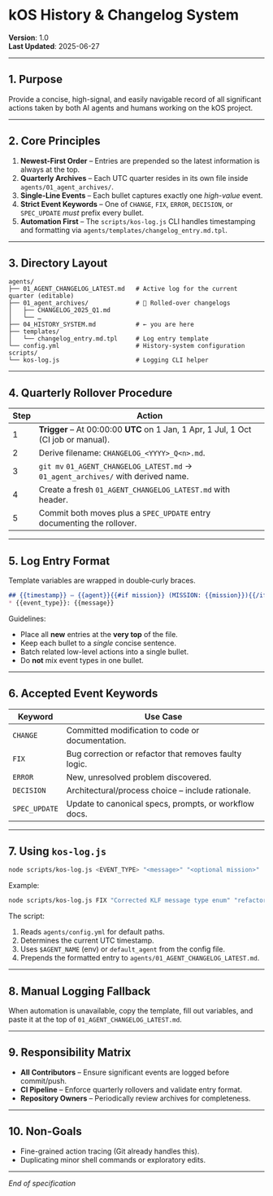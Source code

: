 # kOS History & Changelog System

**Version**: 1.0  
**Last Updated**: 2025-06-27

---

## 1. Purpose
Provide a concise, high-signal, and easily navigable record of all significant actions taken by both AI agents and humans working on the kOS project.

---

## 2. Core Principles
1. **Newest-First Order** – Entries are prepended so the latest information is always at the top.
2. **Quarterly Archives** – Each UTC quarter resides in its own file inside `agents/01_agent_archives/`.
3. **Single-Line Events** – Each bullet captures exactly one _high-value_ event.
4. **Strict Event Keywords** – One of `CHANGE`, `FIX`, `ERROR`, `DECISION`, or `SPEC_UPDATE` _must_ prefix every bullet.
5. **Automation First** – The `scripts/kos-log.js` CLI handles timestamping and formatting via `agents/templates/changelog_entry.md.tpl`.

---

## 3. Directory Layout
```
agents/
├── 01_AGENT_CHANGELOG_LATEST.md   # Active log for the current quarter (editable)
├── 01_agent_archives/             # 💾 Rolled-over changelogs
│   ├── CHANGELOG_2025_Q1.md
│   └── …
├── 04_HISTORY_SYSTEM.md           # ← you are here
├── templates/
│   └── changelog_entry.md.tpl     # Log entry template
└── config.yml                     # History-system configuration
scripts/
└── kos-log.js                     # Logging CLI helper
```

---

## 4. Quarterly Rollover Procedure
| Step | Action |
|------|--------|
| 1 | **Trigger** – At 00:00:00 **UTC** on 1 Jan, 1 Apr, 1 Jul, 1 Oct (CI job or manual). |
| 2 | Derive filename: `CHANGELOG_<YYYY>_Q<n>.md`. |
| 3 | `git mv` `01_AGENT_CHANGELOG_LATEST.md` → `01_agent_archives/` with derived name. |
| 4 | Create a fresh `01_AGENT_CHANGELOG_LATEST.md` with header. |
| 5 | Commit both moves plus a `SPEC_UPDATE` entry documenting the rollover. |

---

## 5. Log Entry Format
Template variables are wrapped in double‐curly braces.
```markdown
## {{timestamp}} – {{agent}}{{#if mission}} (MISSION: {{mission}}){{/if}}
* {{event_type}}: {{message}}
```

Guidelines:
* Place all **new** entries at the **very top** of the file.
* Keep each bullet to a _single_ concise sentence.
* Batch related low-level actions into a single bullet.
* Do **not** mix event types in one bullet.

---

## 6. Accepted Event Keywords
| Keyword      | Use Case |
|--------------|----------|
| `CHANGE`     | Committed modification to code or documentation. |
| `FIX`        | Bug correction or refactor that removes faulty logic. |
| `ERROR`      | New, unresolved problem discovered. |
| `DECISION`   | Architectural/process choice – include rationale. |
| `SPEC_UPDATE`| Update to canonical specs, prompts, or workflow docs. |

---

## 7. Using `kos-log.js`
```bash
node scripts/kos-log.js <EVENT_TYPE> "<message>" "<optional mission>"
```
Example:
```bash
node scripts/kos-log.js FIX "Corrected KLF message type enum" "refactor KLF spec"
```
The script:
1. Reads `agents/config.yml` for default paths.
2. Determines the current UTC timestamp.
3. Uses `$AGENT_NAME` (env) or `default_agent` from the config file.
4. Prepends the formatted entry to `agents/01_AGENT_CHANGELOG_LATEST.md`.

---

## 8. Manual Logging Fallback
When automation is unavailable, copy the template, fill out variables, and paste it at the top of `01_AGENT_CHANGELOG_LATEST.md`.

---

## 9. Responsibility Matrix
* **All Contributors** – Ensure significant events are logged before commit/push.
* **CI Pipeline** – Enforce quarterly rollovers and validate entry format.
* **Repository Owners** – Periodically review archives for completeness.

---

## 10. Non-Goals
* Fine-grained action tracing (Git already handles this).
* Duplicating minor shell commands or exploratory edits.

---

_End of specification_
